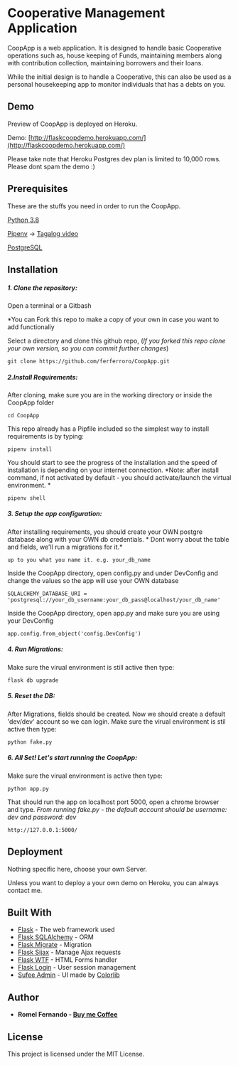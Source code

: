 # Cooperative Management Application

CoopApp is a web application. It is designed to handle basic Cooperative operations such as, house keeping of Funds, maintaining members along with contribution collection, maintaining borrowers and their loans.

While the initial design is to handle a Cooperative, this can also be used as a personal housekeeping app to monitor individuals that has a debts on you.

## Demo
Preview of CoopApp is deployed on Heroku.

Demo: [http://flaskcoopdemo.herokuapp.com/](http://flaskcoopdemo.herokuapp.com/)


Please take note that Heroku Postgres dev plan is limited to 10,000 rows. Please dont spam the demo :)

## Prerequisites

These are the stuffs you need in order to run the CoopApp.

[Python 3.8](https://www.python.org/)

[Pipenv](https://pipenv-fork.readthedocs.io/en/latest/) -> [Tagalog video](https://www.youtube.com/watch?v=uRfUDbAj_50)

[PostgreSQL](https://www.postgresql.org/)


## Installation

##### 1. Clone the repository:

Open a terminal or a Gitbash

*You can Fork this repo to make a copy of your own in case you want to add functionaliy

Select a directory and clone this github repo, (*If you forked this repo clone your own version, so you can commit further changes*)

```
git clone https://github.com/ferferroro/CoopApp.git
```

##### 2.Install Requirements:

After cloning, make sure you are in the working directory or inside the CoopApp folder

```
cd CoopApp
```

This repo already has a Pipfile included so the simplest way to install requirements is by typing:

```
pipenv install
```

You should start to see the progress of the installation and the speed of installation is depending on your internet connection. 
*Note: after install command, if not activated by default - you should activate/launch the virtual environment. *
```
pipenv shell
```


##### 3. Setup the app configuration:

After installing requirements, you should create your OWN postgre database along with your OWN db credentials. * Dont worry about the table and fields, we'll run a migrations for it.*

```
up to you what you name it. e.g. your_db_name
```

Inside the CoopApp directory, open config.py and under DevConfig and change the values so the app will use your OWN database

```
SQLALCHEMY_DATABASE_URI = 'postgresql://your_db_username:your_db_pass@localhost/your_db_name'
```

Inside the CoopApp directory, open app.py and make sure you are using your DevConfig

```
app.config.from_object('config.DevConfig')
```

##### 4. Run Migrations:

Make sure the virual environment is still active then type:

```
flask db upgrade
```

##### 5. Reset the DB:

After Migrations, fields should be created. Now we should create a default 'dev/dev' account so we can login. Make sure the virual environment is stil active then type:

```
python fake.py
```

##### 6. All Set! Let's start running the CoopApp:

Make sure the virual environment is active then type:

```
python app.py
```

That should run the app on localhost port 5000, open a chrome browser and type. *From running fake.py - the default account should be username: dev and password: dev*

```
http://127.0.0.1:5000/
```


## Deployment

Nothing specific here, choose your own Server.

Unless you want to deploy a your own demo on Heroku, you can always contact me.

## Built With

* [Flask](https://www.palletsprojects.com/p/flask/) - The web framework used
* [Flask SQLAlchemy](https://flask-sqlalchemy.palletsprojects.com/en/2.x/) - ORM
* [Flask Migrate](https://flask-migrate.readthedocs.io/en/latest/) - Migration
* [Flask Sijax](https://pythonhosted.org/Flask-Sijax/) - Manage Ajax requests
* [Flask WTF](https://flask-wtf.readthedocs.io/en/stable/) - HTML Forms handler
* [Flask Login](https://flask-login.readthedocs.io/en/latest/) - User session management
* [Sufee Admin](https://github.com/puikinsh/sufee-admin-dashboard) - UI made by [Colorlib](https://colorlib.com/)


## Author

* **Romel Fernando - [Buy me Coffee](https://www.paypal.com/paypalme2/ferferroro)**


## License

This project is licensed under the MIT License.

